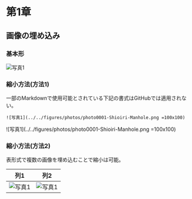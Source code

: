 # 第1章

## 画像の埋め込み
### 基本形
![写真1][photo0001]

### 縮小方法(方法1)
一部のMarkdownで使用可能とされている下記の書式はGitHubでは適用されない。
```
![写真1](../../figures/photos/photo0001-Shioiri-Manhole.png =100x100)
```

![写真1](../../figures/photos/photo0001-Shioiri-Manhole.png =100x100)

### 縮小方法(方法2)
表形式で複数の画像を埋め込むことで縮小は可能。

|列1|列2|
|-|-|
|![写真1][photo0001]|![写真1][photo0001]|

<!-- URLの参照先 -->
[photo0001]:../../figures/photos/photo0001-Shioiri-Manhole.png
